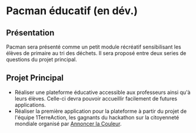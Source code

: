 # Pacman éducatif (en dév.)

## Présentation

Pacman sera présenté comme un petit module récréatif sensibilisant les élèves de primaire au tri des déchets. Il sera proposé entre deux series de questions du projet principal. 

## Projet Principal

* Réaliser une plateforme éducative accessible aux professeurs ainsi qu'à leurs élèves. Celle-ci devra pouvoir accueillir facilement de futures applications.
* Réaliser la première application pour la plateforme à partir du projet de l'équipe 1TerreAction, les gagnants du hackathon sur la citoyenneté mondiale organisé par [Annoncer la Couleur](http://www.annoncerlacouleur.be/).